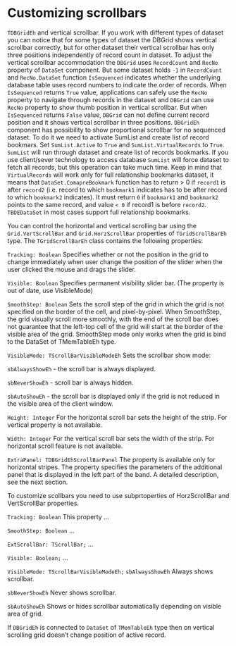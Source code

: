 # Customizing scrollbars


 `TDBGridEh` and vertical scrollbar. 
If you work with different types of dataset you can notice that for some types of dataset the DBGrid shows vertical scrollbar correctly, 
but for other dataset their vertical scrollbar has only three positions independently of record count in dataset. 
To adjust the vertical scrollbar accommodation the `DBGrid` uses `RecordCount` and `RecNo` property of `DataSet` component. 
But some dataset holds `-1` in `RecordCount` and `RecNo.DataSet` function `IsSequenced` indicates whether the 
underlying database table uses record numbers to indicate the order of records. 
When `IsSequenced` returns `True` value, applications can safely use the `RecNo` property to navigate through 
records in the dataset and `DBGrid` can use `RecNo` property to show thumb position in vertical scrollbar. 
But when `IsSequenced` returns `False` value, `DBGrid` can not define current record position and it shows 
vertical scrollbar in three positions. 
`DBGridEh` component has possibility to show proportional scrollbar for no sequenced dataset. 
To do it we need to activate SumList and create list of record bookmars. 
Set `SumList.Active` to `True` and `SumList.VirtualRecords` to `True`. 
`SumList` will run through dataset and create list of  records bookmarks. 
If you use client/sever technology to access database `SumList` will force dataset to fetch all records, 
but this operation can take much time. 
Keep in mind that `VirtualRecords` will work only for full relationship bookmarks dataset, 
it means that `DataSet.ComapreBookmark` function has to return > 0 if `record1` is after `record2` 
(i.e. record to which `bookmark1` indicates has to be after record to which `bookmark2` indicates). 
It must return `0` if `bookmark1` and `bookmark2` points to the same record, and value `< 0` if record1 is before `record2`. 
`TBDEDataSet` in most cases support full relationship bookmarks.

You can control the horizontal and vertical scrolling bar using the `Grid.VertScrollBar` and `Grid.HorzScrollBar` properties of `TGridScrollBarEh` type. 
The `TGridScrollBarEh` class contains the following properties:
<sh>

`Tracking: Boolean`
Specifies whether or not the position in the grid to change immediately when user change the position of the slider when the user clicked the mouse and drags the slider.

`Visible: Boolean`
Specifies permanent visibility slider bar. (The property is out of date, use VisibleMode)

`SmoothStep: Boolean`
Sets the scroll step of the grid in which the grid is not specified on the border of the cell, and pixel-by-pixel. When SmoothStep, the grid visually scroll more smoothly, with the end of the scroll bar does not guarantee that the left-top cell of the grid will start at the border of the visible area of the grid. SmoothStep mode only works when the grid is bind to the DataSet of TMemTableEh type.

`VisibleMode: TScrollBarVisibleModeEh`
Sets the scrollbar show mode:

<dl><sh>

`sbAlwaysShowEh` - the scroll bar is always displayed.

`sbNeverShowEh` - scroll bar is always hidden.

`sbAutoShowEh` - the scroll bar is displayed only if the grid is not reduced in the visible area of the client window.

</sh></dl> 

`Height: Integer`
For the horizontal scroll bar sets the height of the strip. For vertical property is not available.

`Width: Integer`
For the vertical scroll bar sets the width of the strip. For horizontal scroll feature is not available.

`ExtraPanel: TDBGridEhScrollBarPanel`
The property is available only for horizontal stripes. The property specifies the parameters of the additional panel that is displayed in the left part of the band. A detailed description, see the next section.

To customize scollbars you need to use subprtoperties of HorzScrollBar and VertScrollBar properties. 

`Tracking: Boolean`			This property …

`SmoothStep: Boolean`			…

`ExtScrollBar: TScrollBar;`	…

`Visible: Boolean;`			…

`VisibleMode: TScrollBarVisibleModeEh;`
			`sbAlwaysShowEh`		Always shows scrollbar.

`sbNeverShowEh`		Never shows scrollbar.

`sbAutoShowEh`		Shows or hides scrollbar automatically depending on visible area of grid.

</sh>

If `DBGridEh` is connected to `DataSet` of `TMemTableEh` type then on vertical scrolling grid doesn’t change position of active record.
